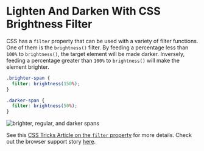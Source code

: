 # Lighten And Darken With CSS Brightness Filter

CSS has a `filter` property that can be used with a variety of filter
functions. One of them is the `brightness()` filter. By feeding a percentage
less than `100%` to `brightness()`, the target element will be made darker.
Inversely, feeding a percentage greater than `100%` to `brightness()` will
make the element brighter.

```css
.brighter-span {
  filter: brightness(150%);
}

.darker-span {
  filter: brightness(50%);
}
```

![brighter, regular, and darker spans](https://i.imgur.com/q4oy1d0.png)

See this [CSS Tricks Article on the `filter`
property](https://css-tricks.com/almanac/properties/f/filter/) for more
details. Check out the browser support story
[here](http://caniuse.com/#feat=css-filters).
